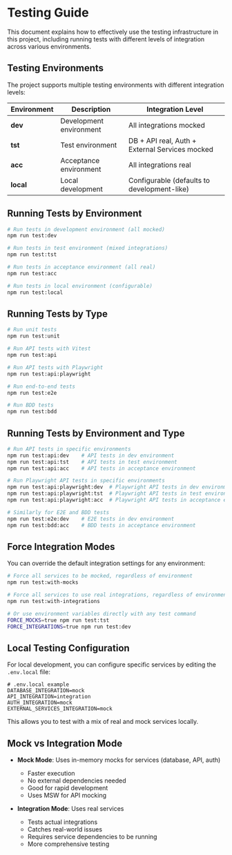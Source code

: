 # Testing Guide

This document explains how to effectively use the testing infrastructure in this project, including running tests with different levels of integration across various environments.

## Testing Environments

The project supports multiple testing environments with different integration levels:

| Environment | Description | Integration Level |
|-------------|-------------|-------------------|
| **dev** | Development environment | All integrations mocked |
| **tst** | Test environment | DB + API real, Auth + External Services mocked |
| **acc** | Acceptance environment | All integrations real |
| **local** | Local development | Configurable (defaults to development-like) |

## Running Tests by Environment

```bash
# Run tests in development environment (all mocked)
npm run test:dev

# Run tests in test environment (mixed integrations)
npm run test:tst

# Run tests in acceptance environment (all real)
npm run test:acc

# Run tests in local environment (configurable)
npm run test:local
```

## Running Tests by Type

```bash
# Run unit tests
npm run test:unit

# Run API tests with Vitest
npm run test:api

# Run API tests with Playwright
npm run test:api:playwright

# Run end-to-end tests
npm run test:e2e

# Run BDD tests
npm run test:bdd
```

## Running Tests by Environment and Type

```bash
# Run API tests in specific environments
npm run test:api:dev    # API tests in dev environment
npm run test:api:tst    # API tests in test environment
npm run test:api:acc    # API tests in acceptance environment

# Run Playwright API tests in specific environments
npm run test:api:playwright:dev  # Playwright API tests in dev environment
npm run test:api:playwright:tst  # Playwright API tests in test environment
npm run test:api:playwright:acc  # Playwright API tests in acceptance environment

# Similarly for E2E and BDD tests
npm run test:e2e:dev    # E2E tests in dev environment
npm run test:bdd:acc    # BDD tests in acceptance environment
```

## Force Integration Modes

You can override the default integration settings for any environment:

```bash
# Force all services to be mocked, regardless of environment
npm run test:with-mocks

# Force all services to use real integrations, regardless of environment
npm run test:with-integrations

# Or use environment variables directly with any test command
FORCE_MOCKS=true npm run test:tst
FORCE_INTEGRATIONS=true npm run test:dev
```

## Local Testing Configuration

For local development, you can configure specific services by editing the `.env.local` file:

```
# .env.local example
DATABASE_INTEGRATION=mock
API_INTEGRATION=integration
AUTH_INTEGRATION=mock
EXTERNAL_SERVICES_INTEGRATION=mock
```

This allows you to test with a mix of real and mock services locally.

## Mock vs Integration Mode

- **Mock Mode**: Uses in-memory mocks for services (database, API, auth)
  - Faster execution
  - No external dependencies needed
  - Good for rapid development
  - Uses MSW for API mocking
  
- **Integration Mode**: Uses real services
  - Tests actual integrations
  - Catches real-world issues
  - Requires service dependencies to be running
  - More comprehensive testing